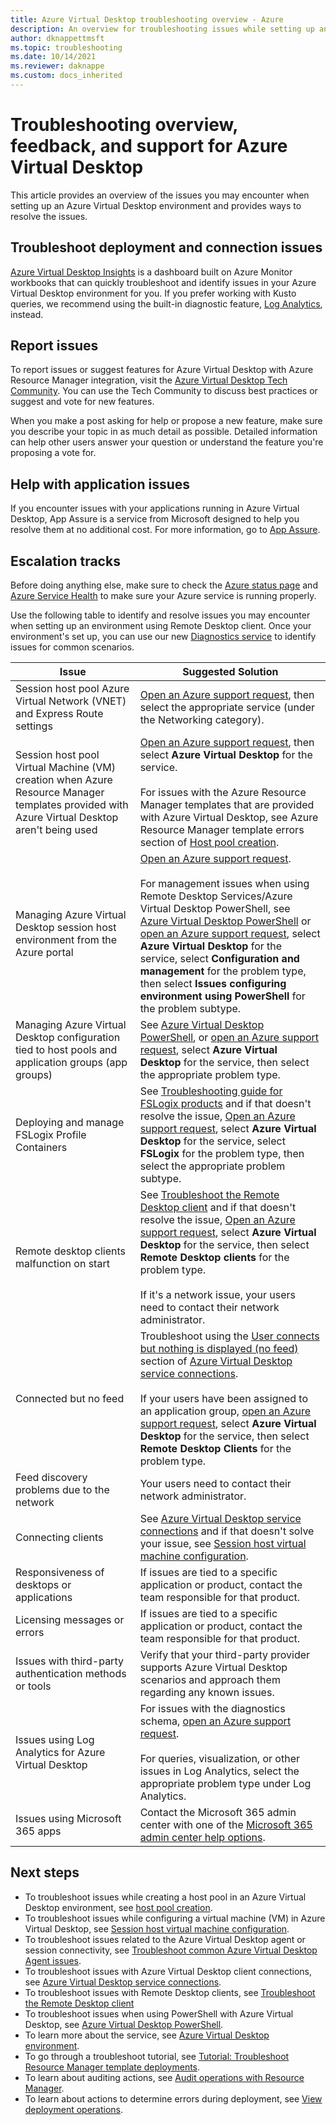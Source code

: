 ```yaml
---
title: Azure Virtual Desktop troubleshooting overview - Azure
description: An overview for troubleshooting issues while setting up an Azure Virtual Desktop environment.
author: dknappettmsft
ms.topic: troubleshooting
ms.date: 10/14/2021
ms.reviewer: daknappe
ms.custom: docs_inherited
---
```


# Troubleshooting overview, feedback, and support for Azure Virtual Desktop

This article provides an overview of the issues you may encounter when setting up an Azure Virtual Desktop environment and provides ways to resolve the issues.

## Troubleshoot deployment and connection issues

[Azure Virtual Desktop Insights](/azure/virtual-desktop/insights) is a dashboard built on Azure Monitor workbooks that can quickly troubleshoot and identify issues in your Azure Virtual Desktop environment for you. If you prefer working with Kusto queries, we recommend using the built-in diagnostic feature, [Log Analytics](/azure/virtual-desktop/diagnostics-log-analytics), instead.

## Report issues

To report issues or suggest features for Azure Virtual Desktop with Azure Resource Manager integration, visit the [Azure Virtual Desktop Tech Community](https://techcommunity.microsoft.com/t5/azure-virtual-desktop/bd-p/AzureVirtualDesktopForum). You can use the Tech Community to discuss best practices or suggest and vote for new features.

When you make a post asking for help or propose a new feature, make sure you describe your topic in as much detail as possible. Detailed information can help other users answer your question or understand the feature you're proposing a vote for.

## Help with application issues

If you encounter issues with your applications running in Azure Virtual Desktop, App Assure is a service from Microsoft designed to help you resolve them at no additional cost. For more information, go to [App Assure](/microsoft-365/fasttrack/windows-and-other-services#app-assure).

## Escalation tracks

Before doing anything else, make sure to check the [Azure status page](https://azure.status.microsoft/status) and [Azure Service Health](https://azure.microsoft.com/features/service-health/) to make sure your Azure service is running properly.

Use the following table to identify and resolve issues you may encounter when setting up an environment using Remote Desktop client. Once your environment's set up, you can use our new [Diagnostics service]() to identify issues for common scenarios.

| **Issue**                                                            | **Suggested Solution**  |
|----------------------------------------------------------------------|-------------------------------------------------|
| Session host pool Azure Virtual Network (VNET) and Express Route settings               | [Open an Azure support request](https://azure.microsoft.com/support/create-ticket/), then select the appropriate service (under the Networking category). |
| Session host pool Virtual Machine (VM) creation when Azure Resource Manager templates provided with Azure Virtual Desktop aren't being used | [Open an Azure support request](https://azure.microsoft.com/support/create-ticket/), then select **Azure Virtual Desktop** for the service. <br> <br> For issues with the Azure Resource Manager templates that are provided with Azure Virtual Desktop, see Azure Resource Manager template errors section of [Host pool creation](/azure/virtual-desktop/troubleshoot-set-up-issues). |
| Managing Azure Virtual Desktop session host environment from the Azure portal    | [Open an Azure support request](https://azure.microsoft.com/support/create-ticket/). <br> <br> For management issues when using Remote Desktop Services/Azure Virtual Desktop PowerShell, see [Azure Virtual Desktop PowerShell](/azure/virtual-desktop/troubleshoot-powershell) or [open an Azure support request](https://azure.microsoft.com/support/create-ticket/), select **Azure Virtual Desktop** for the service, select **Configuration and management** for the problem type, then select **Issues configuring environment using PowerShell** for the problem subtype. |
| Managing Azure Virtual Desktop configuration tied to host pools and application groups (app groups)      | See [Azure Virtual Desktop PowerShell](/azure/virtual-desktop/troubleshoot-powershell), or [open an Azure support request](https://azure.microsoft.com/support/create-ticket/), select **Azure Virtual Desktop** for the service, then select the appropriate problem type.|
| Deploying and manage FSLogix Profile Containers | See [Troubleshooting guide for FSLogix products](/fslogix/fslogix-trouble-shooting-ht/) and if that doesn't resolve the issue, [Open an Azure support request](https://azure.microsoft.com/support/create-ticket/), select **Azure Virtual Desktop** for the service, select **FSLogix** for the problem type, then select the appropriate problem subtype. |
| Remote desktop clients malfunction on start                                                 | See [Troubleshoot the Remote Desktop client](/azure/virtual-desktop/troubleshoot-client-windows) and if that doesn't resolve the issue,  [Open an Azure support request](https://azure.microsoft.com/support/create-ticket/), select **Azure Virtual Desktop** for the service, then select **Remote Desktop clients** for the problem type.  <br> <br> If it's a network issue, your users need to contact their network administrator. |
| Connected but no feed                                                                 | Troubleshoot using the [User connects but nothing is displayed (no feed)](troubleshoot-service-connection.md#user-connects-but-nothing-is-displayed-no-feed) section of [Azure Virtual Desktop service connections](/azure/virtual-desktop/troubleshoot-service-connection). <br> <br> If your users have been assigned to an application group,  [open an Azure support request](https://azure.microsoft.com/support/create-ticket/), select **Azure Virtual Desktop** for the service, then select **Remote Desktop Clients** for the problem type. |
| Feed discovery problems due to the network                                            | Your users need to contact their network administrator. |
| Connecting clients                                                                    | See [Azure Virtual Desktop service connections](/azure/virtual-desktop/troubleshoot-service-connection) and if that doesn't solve your issue, see [Session host virtual machine configuration](/azure/virtual-desktop/troubleshoot-vm-configuration). |
| Responsiveness of desktops or applications                                      | If issues are tied to a specific application or product, contact the team responsible for that product. |
| Licensing messages or errors                                                          | If issues are tied to a specific application or product, contact the team responsible for that product. |
| Issues with third-party authentication methods or tools | Verify that your third-party provider supports Azure Virtual Desktop scenarios and approach them regarding any known issues. |
| Issues using Log Analytics for Azure Virtual Desktop | For issues with the diagnostics schema, [open an Azure support request](https://azure.microsoft.com/support/create-ticket/).<br><br>For queries, visualization, or other issues in Log Analytics, select the appropriate problem type under Log Analytics. |
| Issues using Microsoft 365 apps | Contact the Microsoft 365 admin center with one of the [Microsoft 365 admin center help options](/microsoft-365/admin/contact-support-for-business-products/). |

## Next steps

- To troubleshoot issues while creating a host pool in an Azure Virtual Desktop environment, see [host pool creation](/azure/virtual-desktop/troubleshoot-set-up-issues).
- To troubleshoot issues while configuring a virtual machine (VM) in Azure Virtual Desktop, see [Session host virtual machine configuration](/azure/virtual-desktop/troubleshoot-vm-configuration).
- To troubleshoot issues related to the Azure Virtual Desktop agent or session connectivity, see [Troubleshoot common Azure Virtual Desktop Agent issues](/azure/virtual-desktop/troubleshoot-agent).
- To troubleshoot issues with Azure Virtual Desktop client connections, see [Azure Virtual Desktop service connections](/azure/virtual-desktop/troubleshoot-service-connection).
- To troubleshoot issues with Remote Desktop clients, see [Troubleshoot the Remote Desktop client](/azure/virtual-desktop/troubleshoot-client-windows)
- To troubleshoot issues when using PowerShell with Azure Virtual Desktop, see [Azure Virtual Desktop PowerShell](/azure/virtual-desktop/troubleshoot-powershell).
- To learn more about the service, see [Azure Virtual Desktop environment](/azure/virtual-desktop/environment-setup).
- To go through a troubleshoot tutorial, see [Tutorial: Troubleshoot Resource Manager template deployments](/azure/virtual-desktop/../azure-resource-manager/templates/template-tutorial-troubleshoot).
- To learn about auditing actions, see [Audit operations with Resource Manager](/azure/azure-monitor/essentials/activity-log).
- To learn about actions to determine errors during deployment, see [View deployment operations](/azure/virtual-desktop/../azure-resource-manager/templates/deployment-history).